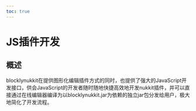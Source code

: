 ```yaml
---
toc: true
---
```

# JS插件开发  
## 概述
blocklynukkit在提供图形化编辑插件方式的同时，也提供了强大的JavaScript开发接口，供会JavaScript的开发者随时随地快捷高效地开发nukkit插件，并可以直接通过在线编辑器编译为以blocklynukkit.jar为依赖的独立jar包分发给用户，极大地简化了开发流程。


